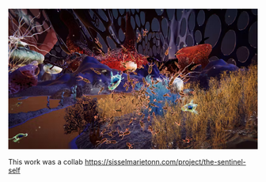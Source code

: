 
![](media/Pasted%20image%2020250821111813.png)


This work was a collab
https://sisselmarietonn.com/project/the-sentinel-self